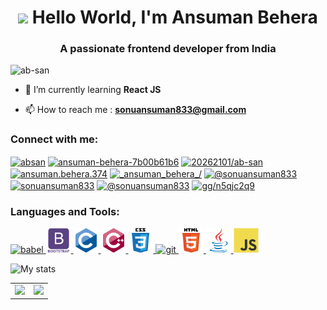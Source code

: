 <h1 align="center"><img src="https://emojis.slackmojis.com/emojis/images/1531849430/4246/blob-sunglasses.gif?1531849430" width="30"/> Hello World, I'm Ansuman Behera</h1>
<h3 align="center">A passionate frontend developer from India</h3>

<p align="left"> <img src="https://komarev.com/ghpvc/?username=ab-san&label=Profile%20views&color=0e75b6&style=flat" alt="ab-san" /> </p>

- 🌱 I’m currently learning **React JS**

- 📫 How to reach me : **sonuansuman833@gmail.com**

<h3 align="left">Connect with me:</h3>
<p align="left">
<a href="https://dev.to/absan" target="blank"><img align="center" src="https://cdn.jsdelivr.net/npm/simple-icons@3.0.1/icons/dev-dot-to.svg" alt="absan" height="30" width="40" /></a>
<a href="https://linkedin.com/in/ansuman-behera-7b00b61b6" target="blank"><img align="center" src="https://raw.githubusercontent.com/rahuldkjain/github-profile-readme-generator/master/src/images/icons/Social/linked-in-alt.svg" alt="ansuman-behera-7b00b61b6" height="30" width="40" /></a>
<a href="https://stackoverflow.com/users/20262101/ab-san" target="blank"><img align="center" src="https://raw.githubusercontent.com/rahuldkjain/github-profile-readme-generator/master/src/images/icons/Social/stack-overflow.svg" alt="20262101/ab-san" height="30" width="40" /></a>
<a href="https://fb.com/ansuman.behera.374" target="blank"><img align="center" src="https://raw.githubusercontent.com/rahuldkjain/github-profile-readme-generator/master/src/images/icons/Social/facebook.svg" alt="ansuman.behera.374" height="30" width="40" /></a>
<a href="https://instagram.com/_ansuman_behera_/" target="blank"><img align="center" src="https://raw.githubusercontent.com/rahuldkjain/github-profile-readme-generator/master/src/images/icons/Social/instagram.svg" alt="_ansuman_behera_/" height="30" width="40" /></a>
<a href="https://medium.com/@sonuansuman833" target="blank"><img align="center" src="https://raw.githubusercontent.com/rahuldkjain/github-profile-readme-generator/master/src/images/icons/Social/medium.svg" alt="@sonuansuman833" height="30" width="40" /></a>
<a href="https://www.hackerrank.com/sonuansuman833" target="blank"><img align="center" src="https://raw.githubusercontent.com/rahuldkjain/github-profile-readme-generator/master/src/images/icons/Social/hackerrank.svg" alt="sonuansuman833" height="30" width="40" /></a>
<a href="https://www.hackerearth.com/@sonuansuman833" target="blank"><img align="center" src="https://raw.githubusercontent.com/rahuldkjain/github-profile-readme-generator/master/src/images/icons/Social/hackerearth.svg" alt="@sonuansuman833" height="30" width="40" /></a>
<a href="https://discord.gg/gg/n5qjc2q9" target="blank"><img align="center" src="https://raw.githubusercontent.com/rahuldkjain/github-profile-readme-generator/master/src/images/icons/Social/discord.svg" alt="gg/n5qjc2q9" height="30" width="40" /></a>
</p>

<h3 align="left">Languages and Tools:</h3>
<p align="left"> <a href="https://babeljs.io/" target="_blank"> <img src="https://www.vectorlogo.zone/logos/babeljs/babeljs-icon.svg" alt="babel" width="40" height="40"/> </a> <a href="https://getbootstrap.com" target="_blank"> <img src="https://raw.githubusercontent.com/devicons/devicon/master/icons/bootstrap/bootstrap-plain-wordmark.svg" alt="bootstrap" width="40" height="40"/> </a> <a href="https://www.cprogramming.com/" target="_blank"> <img src="https://raw.githubusercontent.com/devicons/devicon/master/icons/c/c-original.svg" alt="c" width="40" height="40"/> </a> <a href="https://www.w3schools.com/cpp/" target="_blank"> <img src="https://raw.githubusercontent.com/devicons/devicon/master/icons/cplusplus/cplusplus-original.svg" alt="cplusplus" width="40" height="40"/> </a> <a href="https://www.w3schools.com/css/" target="_blank"> <img src="https://raw.githubusercontent.com/devicons/devicon/master/icons/css3/css3-original-wordmark.svg" alt="css3" width="40" height="40"/> </a> <a href="https://git-scm.com/" target="_blank"> <img src="https://www.vectorlogo.zone/logos/git-scm/git-scm-icon.svg" alt="git" width="40" height="40"/> </a> <a href="https://www.w3.org/html/" target="_blank"> <img src="https://raw.githubusercontent.com/devicons/devicon/master/icons/html5/html5-original-wordmark.svg" alt="html5" width="40" height="40"/> </a> <a href="https://www.java.com" target="_blank"> <img src="https://raw.githubusercontent.com/devicons/devicon/master/icons/java/java-original.svg" alt="java" width="40" height="40"/> </a> <a href="https://developer.mozilla.org/en-US/docs/Web/JavaScript" target="_blank"> <img src="https://raw.githubusercontent.com/devicons/devicon/master/icons/javascript/javascript-original.svg" alt="javascript" width="40" height="40"/> </a> </p>

![My stats](https://github-readme-stats.vercel.app/api?username=AB-san&show_icons=true&include_all_commits=true&theme=radical)

<table><tr><td><img src="https://github-readme-stats.vercel.app/api/top-langs/?username=AB-san&layout=compact"/></td><td><img src="https://github-readme-streak-stats.herokuapp.com/?user=AB-san"/></td></tr></table>


